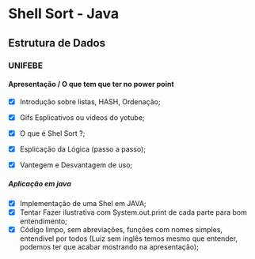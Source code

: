 # Shell Sort - Java
## Estrutura de Dados
### UNIFEBE

#### Apresentação / O que tem que ter no power point

- [X] Introdução sobre listas, HASH, Ordenação;
- [X] Gifs Esplicativos ou videos do yotube;
- [X] O que é Shel Sort ?;
- [X] Esplicação da Lógica (passo a passo);
- [X] Vantegem e Desvantagem de uso;


##### Aplicação em java

- [X] Implementação de uma Shel em JAVA;
- [X] Tentar Fazer ilustrativa com System.out.print de cada parte para bom entendimento;
- [X] Código limpo, sem abreviações, funções com nomes simples, entendivel por todos (Luiz sem inglês temos mesmo que entender, podemos ter que acabar mostrando na apresentação);
